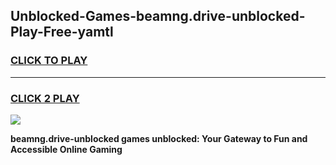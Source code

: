 
## Unblocked-Games-beamng.drive-unblocked-Play-Free-yamtl
<h3>
<a href="https://premium76.site?title=beamng.drive-unblocked&ref=20M">CLICK TO PLAY</a></h3>
<hr>

<h3>
<a href="https://premium76.site?title=beamng.drive-unblocked&ref=20M">CLICK 2 PLAY</a>
  
</h3>

<a href="https://premium76.site?title=beamng.drive-unblocked&ref=19M"><img src="https://clearcache.store/games.png"></a>


**beamng.drive-unblocked games unblocked: Your Gateway to Fun and Accessible Online Gaming**
